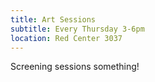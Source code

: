 ```yaml
---
title: Art Sessions
subtitle: Every Thursday 3-6pm
location: Red Center 3037
---
```


Screening sessions something!